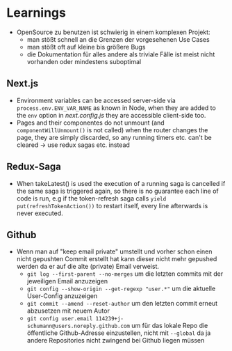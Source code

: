 # Learnings
  * OpenSource zu benutzen ist schwierig in einem komplexen Projekt:
    * man stößt schnell an die Grenzen der vorgesehenen Use Cases
    * man stößt oft auf kleine bis größere Bugs
    * die Dokumentation für alles andere als triviale Fälle ist meist nicht vorhanden oder mindestens 
      suboptimal

## Next.js
  * Environment variables can be accessed server-side via ``process.env.ENV_VAR_NAME`` as known in Node, 
    when they are added to the ``env`` option in *next.config.js* they are accessible client-side too.
  * Pages and their componentes do not unmount (and ``componentWillUnmount()`` is not called) when the 
    router changes the page, they are simply discarded, so any running timers etc. can't be cleared → use redux sagas etc. instead

## Redux-Saga
  * When takeLatest() is used the execution of a running saga is cancelled if the same saga is triggered   again, so there is no guarantee each line of code is run, e.g if the token-refresh saga calls 
    ``yield put(refreshTokenAction())`` to restart itself, every line afterwards is never executed.

## Github
  * Wenn man auf "keep email private" umstellt und vorher schon einen nicht gepushten Commit 
    erstellt hat kann dieser nicht mehr gepushed werden da er auf die alte (private) Email verweist.
    * `git log --first-parent --no-merges` um die letzten commits mit der jeweiligen Email anzuzeigen
    * `git config --show-origin --get-regexp "user.*"` um die aktuelle User-Config anzuzeigen
    * `git commit --amend --reset-author` um den letzten commit erneut abzusetzen mit neuem Autor
    * `git config user.email 114239+j-schumann@users.noreply.github.com` um für das lokale Repo 
      die öffentliche Github-Adresse einzustellen, nicht mit `--global` da ja andere Repositories nicht zwingend bei Github liegen müssen
